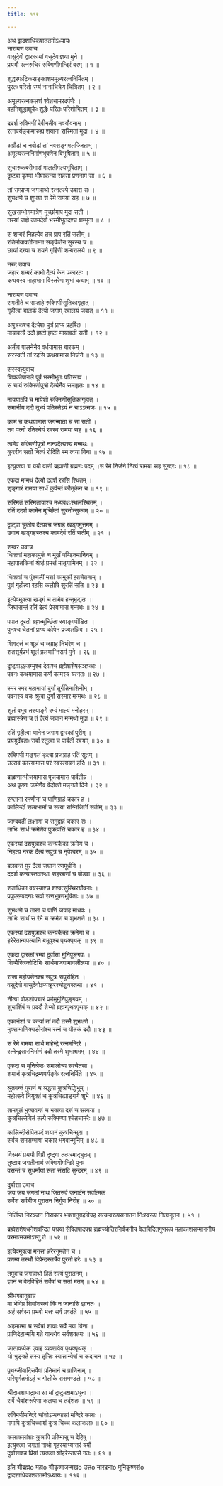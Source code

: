 ```yaml
---
title: ११२

---
```

अथ द्वादशाधिकशततमोऽध्यायः  
नारायण उवाच  
वासुदेवो द्वारकायां वसुदेवाज्ञया मुने ।  
प्रययौ रत्नरुचिरं रुक्मिणीमन्दिरं वरम् ॥ १ ॥  
  
शुद्धस्फटिकसङ्काशममूल्यरत्ननिर्मितम् ।  
पुरतः परितो रम्यं नानाचित्रेण चित्रितम् ॥ २ ॥  
  
अमूल्यरत्नकलशं श्वेतचामरदर्पणैः ।  
वहनिशुद्धाशुकैः शुद्धैः परितः परिशोभितम् ॥ ३ ॥  
  
ददर्श रुक्मिणीं देवीमतीव नवयौवनाम् ।  
रत्नपर्यङ्कमारुह्य शयानां सस्मितां मुदा ॥ ४ ॥  
  
अप्रौढां च नवोढां तां नवसङ्गमलज्जिताम् ।  
अमूल्यरत्ननिर्माणभूषणेन विभूषिताम् ॥ ५ ॥  
  
सुचारुकबरीभारां मालतीमल्यभूषिताम् ।  
दृष्टवा कृष्णां भीष्मकन्या सहसा प्रणनाम सा ॥ ६ ॥  
  
तां सम्प्राप्य जगन्नाथो रत्नतल्पे उवास सः ।  
शुभक्षणे च शुभया स रेमे रामया सह ॥ ७ ॥  
  
सुखसम्भोगमात्रेण मूर्च्छामाप मुदा सती ।  
तस्यां जज्ञे कामदेवो भस्मीभूतदश्च शम्भुना ॥ ८ ॥  
  
स शम्बरं निहत्यैव तत्र प्राप रतिं सतीम् ।  
रतिर्मायावतीनाम्ना सङ्केतेन सुरस्य च ॥  
छायां दत्त्वा च शयने गृहिणी शम्बरालये ॥ ९ ॥  
  
नरद उवाच  
जहार शम्बरं कामो दैत्यं केन प्रकारतः ।  
कथयस्व माहाभाग विस्तरेण शुभां कथाम् ॥ १० ॥  
  
नारायण उवाच  
समतीते च सप्ताहे रुक्मिणीसूतिकागृहात् ।  
गृहीत्वा बालकं दैत्यो जगाम् स्वालयं जवात् ॥ ११ ॥  
  
अपुत्रकश्च दैत्येशः पुत्रं प्राप्य प्रहर्षितः ।  
मायावत्यै ददौ हृष्टो हृष्टा मायावती सती ॥ १२ ॥  
  
अतीव पालनेनैव वर्धयामास बारकम् ।  
सरस्वती तां रहसि कथयामास निर्जने ॥ १३ ॥  
  
सरस्वत्युवाच  
शिवकोपानले पूर्व भस्मीभूतः पतिस्तव ।  
स चायं रुक्मिणीपुत्रो दैत्येनैव समाहृतः ॥ १४ ॥  
  
माययाऽपि च मायेशो रुक्मिणीसूतिकागृहात् ।  
समानीय ददौ तुभ्यं पतिस्तेऽयं न चाऽऽत्मजः ॥ १५ ॥  
  
कामं च कथयामास जगन्माता च सा सती ।  
तव पत्नी रतिश्चेयं रमस्व रामया सह ॥ १६ ॥  
  
त्वमेव रुक्मिणीपुत्रो नान्यदैत्यस्य मन्मथः ।  
कुररीव सती नित्यं रोदिति स्म त्वया विना ॥ १७ ॥  
  
इत्युक्त्वा च ययौ वाणी ब्रह्माणी ब्रह्मणः पदम् ।स रेमे निर्जने नित्यं रामया सह सुन्दरः ॥ १८ ॥  
  
एकदा मन्मथं दैत्यौ ददर्श रहसि श्थितम् ।  
शृङ्गारं रामया सार्धं कुर्वन्तं कौतुकेन च ॥ १९ ॥  
  
सस्मितं सस्मितायाश्च मध्यवक्षःस्थलस्थितम् ।  
रतिं ददर्श कामेन मूर्च्छितां सुरतोत्सुकाम् ॥ २० ॥  
  
दृष्ट्वा चुकोप दैत्यश्च जग्राह खड्गमुत्तमम् ।  
उवाच खड्गहस्तश्च कामदेवं रतिं सतीम् ॥ २१ ॥  
  
शम्वर उवाच  
धिक्त्वां महाकामुकं च मूर्खं पण्डितमानिनम् ।  
महापातकिनां श्रेष्ठं प्रमत्तं मातृगामिनम् ॥ २२ ॥  
  
धिक्त्वां च पुंश्चलीं मत्तां कामुकीं हतचेतनाम् ।  
पुत्रं गृहीत्वा रहसि कलोषि सुरतिं सति ॥ २३ ॥  
  
इत्येवमुक्त्वा खड्गं च तामेव हन्तुमृद्यतः ।  
जिघांसन्तं रतिं देत्यं प्रेरयामास मन्मथः ॥ २४ ॥  
  
पपात दूरतो ब्रह्मन्मूर्च्छितः स्वाङ्गपीडितः ।  
पुनश्च चेतनां प्राप्य कोपेन प्रज्वलन्निव ॥ २५ ॥  
  
शिवदत्तं च शूलं च जग्राह निर्भरेण च ।  
शतसूर्यप्रभं शूलं प्रलयाग्निसमं मुने ॥ २६ ॥  
  
दृष्ट्वाऽऽजग्मुश्च देवाश्च ब्रह्मेशशेषसञ्ज्ञकाः ।  
पवनः कथयामास कर्णे कामस्य यत्नतः ॥ २७ ॥  
  
स्मर स्मर महामायां दुर्गां तुर्गतिनाशिनीम् ।  
पवनस्य वचः श्रुत्वा दुर्गां सस्मार मन्मथः ॥ २८ ॥  
  
शूलं बभूव तस्याङ्गे रम्यं माल्यं मनोहरम् ।  
ब्रह्मास्त्रेण च तं दैत्यं जघान मन्मथो मुदा ॥ २९ ॥  
  
रतिं गृहीत्वा यानेन जगाम द्वारकां पुरीम् ।  
प्रययुर्देवताः सर्वा स्तुत्वा च पार्वतीं स्वयम् ॥ ३० ॥  
  
रुक्मिणी मङ्गलं कृत्वा प्रजग्राह रतिं सुतम् ।  
उत्सवं कारयामास परं स्वस्त्ययनं हरिः ॥ ३१ ॥  
  
ब्राह्मणान्भोजयामास पूजयामास पार्वतीम्र ।  
अथ कृष्णः क्रमेणैव वेदोक्ते मङ्गले दिने ॥ ३२ ॥  
  
सप्तानां रमणीनां च पाणिग्राहं चकार ह ।  
कालिन्दीं सत्यभामां च सत्या राग्निजितीं सतीम् ॥ ३३ ॥  
  
जाम्बवतीं लक्ष्मणां च समुद्वाहं चकार सः ।  
ताभिः सार्ध क्रमेणैव पुत्रत्पत्तिं चकार ह ॥ ३४ ॥  
  
एकस्यां दशपुत्राश्च कन्यकैका क्रमेण च ।  
निहत्य नरकं दैत्यं सपुत्रं च नृपेश्वरम् ॥ ३५ ॥  
  
बलवन्तं मुरं दैत्यं जघान रणमूर्धनि ।  
ददर्श कन्यास्तत्रस्थाः सहस्राणां च षोडश ॥ ३६ ॥  
  
शताधिका वयस्याश्च शश्वत्सुस्थिरयौवनाः ।  
प्रफुल्लवदनाः सर्वा रत्नभूषणभूषिताः ॥ ३७ ॥  
  
शुभक्षणे च तासां च पाणिं जग्राह माधवः ।  
ताभिः सार्धं स रेमे च क्रमेण च शुभक्षणे ॥ ३८ ॥  
  
एकस्यां दशपुत्राश्च कन्यकैका क्रमेणा च ।  
हरेरेतान्यपत्यानि बभूवुश्च पृथक्पृथक् ॥ ३९ ॥  
  
एकदा द्वारकां रम्यां दुर्वासा मुनिपुङ्गवः ।  
शिष्यैस्त्रिकोटिभिः सार्धमाजगामावलीलया ॥ ४० ॥  
  
राजा महोग्रसेनश्च सपुत्रः सपुरोहितः ।  
वसुदेवो वासुदेवोऽप्यक्रूरश्चोद्धवस्तथा ॥ ४१ ॥  
  
नीत्वा षोडशोपचारं प्रणेमुर्मुनिपुङ्गवम् ।  
शुभार्शिषं च प्रददौ तेभ्यो ब्रह्मन्पृथक्पृथक् ॥ ४२ ॥  
  
एकानंशां च कन्यां तां ददौ तस्मै शुभक्षणे ।  
मुक्तामाणिक्यङीरांश्च रत्नं च यौतकं ददौ ॥ ४३ ॥  
  
स रेमे रामया सार्ध माहेन्द्रे रत्नमन्दिरे ।  
रत्नेन्द्रसारनिर्माणं ददौ तस्मै शुभाश्रमम् ॥ ४४ ॥  
  
एकदा स मुनिश्रेष्ठः समालोच्य स्वचेतसा ।  
शयानं कृत्रचिद्रम्यपर्यङ्के रत्ननिर्मिते ॥ ४५ ॥  
  
श्रुतवन्तं पुराणं च श्रद्धया कुत्रचिद्धिभुम् ।  
महोत्सवे नियुक्तं च कुत्रचित्प्राङ्गणे शुभे ॥ ४६ ॥  
  
तामबूलं भुक्तवन्तं च भक्त्या दत्तं च सत्यया ।  
कुत्रचित्सेवितं तल्पे रुक्मिण्या श्चेतचामरैः ॥ ४७ ॥  
  
कालिन्दीसेपितपदं शयानं कुत्रचिन्मुदा ।  
सर्वत्र समसम्भाषां चकार भगवान्मुनिम् ॥ ४८ ॥  
  
विस्मयं प्रययौ विप्रौ दृष्ट्वा तत्परमाद्भुतम् ।  
तुष्टाव जगतीनाथं रुक्मिणीमन्दिरे पुनः  
वसन्तं च सुधर्मायां सतां संसदि सुन्दरम् ॥ ४९ ॥  
  
दुर्वासा उवाच  
जय जय जगतां नाथ जितसर्व जनार्दन सर्वात्मक  
सर्वेश सर्वबीज पुरातन निर्गुण निरीह ॥ ५० ॥  
  
निर्लिप्त निरञ्जन निराकार भक्तानुग्रहविग्रह सत्यम्वरूपसनातन निःस्वरूप नित्यनूतन ॥ ५१ ॥  
  
ब्रह्मेशशेषधनेशवन्दित पद्मया सेवितपादपद्म ब्रह्मज्योतिरनिर्वचनीय वेदाविदितगुणरूप महाकाशसम्माननीय परमात्मन्नमोऽस्तु ते ॥ ५२ ॥  
  
इत्येवमुक्त्वा मनसा हरेरनुमतेन च ।  
प्रणम्य तस्थौ विप्रेन्द्रस्तत्रैव पुरतो हरेः ॥ ५३ ॥  
  
तमुवाच जगन्नाथो हितं सत्यं पुरातनम् ।  
ज्ञानं च वेदविहितं सर्वेषां च सतां मतम् ॥ ५४ ॥  
  
श्रीभगवानुवाच  
मा भेर्विप्र शिवांशस्त्वं किं न जानासि ज्ञानतः ।  
अहं सर्वस्य प्रभवो मत्तः सर्वं प्रवर्तते ॥ ५५ ॥  
  
अहमात्मा च सर्वेषां शावाः सर्वे मया विना ।  
प्राणिदेहान्मयि गते यान्त्येव सर्वशक्तयः ॥ ५६ ॥  
  
जातावप्येक एवाहं व्यक्तावेव पृथक्पृथक् ।  
यो भुङ्क्ते तस्य तृप्तिः स्यान्नान्येषां च कदाचन ॥ ५७ ॥  
  
पृथग्जीवादिसर्वेषां प्रतिमानं च प्राणिनाम् ।  
परिपूर्णतमोऽहं च गोलोके रासमण्डले ॥ ५८ ॥  
  
श्रीदामशापाद्राधा सा मां द्रष्टुमक्षमाऽधुना ।  
सर्वे चैवांशरूपेणा कलया च तदंशतः ॥ ५९ ॥  
  
रुक्मिणीमन्दिरे चांशोऽप्यन्यासां मन्दिरे कलाः ।  
ममापि कुत्रचिच्चांशं कुत्र चिच्च कलाकलाः ॥ ६० ॥  
  
कलाकलांशाः कुत्रापि प्रतिमासु च देहिषु ।  
इत्युक्त्वा जगतां नाथो गृहस्याभ्यन्तरं ययौ  
दुर्वासाश्च प्रियां त्यक्त्वा श्रीहरेस्तपसे गतः ॥ ६१ ॥  
  
इति श्रीब्रह्मo महाo श्रीकृष्णजन्मखo उत्तo नारदनाo मुनिकृष्णसंo  
द्वादशाधिकाशततमोऽध्यायः ॥ ११२ ॥